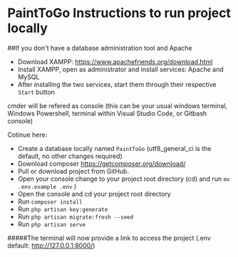 # PaintToGo Instructions to run project locally

##If you don't have a database administration tool and Apache
- Download XAMPP: https://www.apachefriends.org/download.html
- Install XAMPP, open as administrator and install services: Apache and MySQL
- After installing the two services, start them through their respective `Start` button 
 
cmder will be refered as console (this can be your usual windows terminal, Windows Powershell, terminal within Visual Studio Code, or Gitbash console)

Cotinue here:
- Create a database locally named `PaintToGo` (utf8_general_ci is the default, no other changes required)
- Download composer https://getcomposer.org/download/
- Pull or download project from GitHub.
- Open your console change to your project root directory (cd) and run `mv .env.example .env` )
- Open the console and cd your project root directory
- Run `composer install`
- Run `php artisan key:generate` 
- Run `php artisan migrate:fresh --seed`
- Run `php artisan serve`

#####The terminal will now provide a link to access the project (.env default: http://127.0.0.1:8000/)
